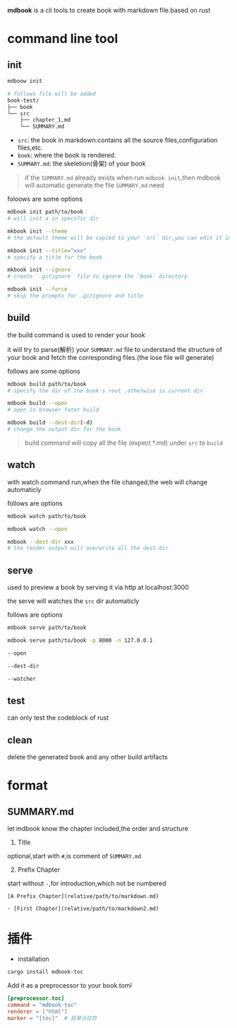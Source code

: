 
**mdbook** is a cli tools to create book with markdown file.based on rust 


# command line tool 

## init 

```bash
mdboow init

# follows file will be added
book-test/
├── book
└── src
    ├── chapter_1.md
    └── SUMMARY.md
```

- `src`: the book in markdown.contains all the source files,configuration files,etc.
- `book`: where the book is rendered.
- `SUMMARY.md`: the skeletion(骨架) of your book

> if the `SUMMARY.md` already exists when run `mdbook init`,then mdbook will automatic generate the file `SUMMARY.md` need

foloows are some options
```bash
mdbook init path/to/book
# will init a in specific dir

mkbook init --theme
# the default theme will be copied to your `src` dir,you can edit it in `src/theme` dir

mkbook init --title="xxx"
# specify a title for the book 

mkbook init --ignore
# create `.gitignore` file to ignore the `book` directory

mdbook init --force
# skip the prompts for .gitignore and title
```


## build

the build command is used to render your book

it will try to parse(解析) your `SUMMARY.md` file to understand the structure of your book and fetch the corresponding files.(the lose file will generate)

follows are some options
```bash
mdbook build path/to/book
# specify the dir of the book's root ,otherwise is current dir

mdbook build --open 
# open in browser fater build

mdbook build --dest-dir(-d)
# change the output dir for the book
```
> build command will copy all the file (expect *.md) under `src` to `build`


## watch

with watch command run,when the file changed,the web will change automaticly

follows are options 
```bash
mdbook watch path/to/book

mdbook watch --open 

mdbook --dest-dir xxx
# the render output will overwrite all the dest-dir
```

## serve

used to preview a book by serving it via http at localhost:3000

the serve will watches the `src` dir automaticly

follows are options 
```bash
mdbook serve path/to/book

mdbook serve path/to/book -p 8000 -n 127.0.0.1 

--open 

--dest-dir 

--watcher 
```

## test 

can only test the codeblock of rust 


## clean 

delete the generated book and any other build artifacts


# format


## SUMMARY.md

let mdbook know the chapter included,the order and structure

1. Title 

optional,start with `#`,is comment of `SUMMARY.md`

2. Prefix Chapter

start without `-`,for introduction,which not be numbered

```text
[A Prefix Chapter](relative/path/to/markdown.md)

- [First Chapter](relative/path/to/markdown2.md)
```



# 插件


- installation

```sh 
cargo install mdbook-toc
```


Add it as a preprocessor to your book.toml


```toml
[preprocessor.toc]
command = "mdbook-toc"  
renderer = ["html"]
marker = "[toc]"  # 目录占位符
```


